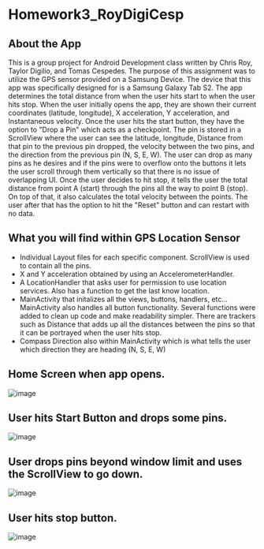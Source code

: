 # Homework3_RoyDigiCesp

## About the App
This is a group project for Android Development class written by Chris Roy, Taylor Digilio, and Tomas Cespedes. The purpose of this assignment was to utilize the GPS sensor provided on a Samsung Device. The device that this app was specifically designed for is a Samsung Galaxy Tab S2. The app determines the total distance from when the user hits start to when the user hits stop. When the user initially opens the app, they are shown their current coordinates (latitude, longitude), X acceleration, Y acceleration, and Instantaneous velocity. Once the user hits the start button, they have the option to "Drop a Pin" which acts as a checkpoint. The pin is stored in a ScrollView where the user can see the latitude, longitude, Distance from that pin to the previous pin dropped, the velocity between the two pins, and the direction from the previous pin (N, S, E, W). The user can drop as many pins as he desires and if the pins were to overflow onto the buttons it lets the user scroll through them vertically so that there is no issue of overlapping UI. Once the user decides to hit stop, it tells the user the total distance from point A (start) through the pins all the way to point B (stop). On top of that, it also calculates the total velocity between the points. The user after that has the option to hit the "Reset" button and can restart with no data.

## What you will find within GPS Location Sensor
* Individual Layout files for each specific component. ScrollView is used to contain all the pins.
* X and Y acceleration obtained by using an AccelerometerHandler. 
* A LocationHandler that asks user for permission to use location services. Also has a function to get the last know location.
* MainActivity that initalizes all the views, buttons, handlers, etc... MainActivity also handles all button functionality. Several functions were added to clean up code and make readability simpler. There are trackers such as Distance that adds up all the distances between the pins so that it can be portrayed when the user hits stop.
* Compass Direction also within MainActivity which is what tells the user which direction they are heading (N, S, E, W)

## Home Screen when app opens.
![image](https://user-images.githubusercontent.com/35609863/47691989-9edd9a80-dbca-11e8-9b8d-04949ebc713c.png)

## User hits Start Button and drops some pins.
![image](https://user-images.githubusercontent.com/35609863/47692001-a43ae500-dbca-11e8-9f99-aafa1ce75784.png)

## User drops pins beyond window limit and uses the ScrollView to go down.
![image](https://user-images.githubusercontent.com/35609863/47692006-a8670280-dbca-11e8-8b1d-d94e8fd175bb.png)

## User hits stop button.
![image](https://user-images.githubusercontent.com/35609863/47692011-ac932000-dbca-11e8-812f-f5cb52920849.png)

